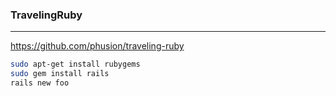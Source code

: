 ### TravelingRuby
---
https://github.com/phusion/traveling-ruby

```sh
sudo apt-get install rubygems
sudo gem install rails
rails new foo
```

```
```

```
```

